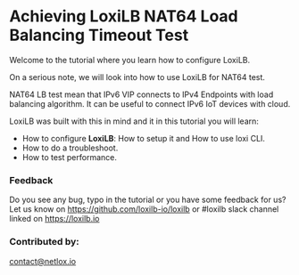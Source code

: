 #  Achieving LoxiLB NAT64 Load Balancing Timeout Test

Welcome to the tutorial where you learn how to configure LoxiLB.

On a serious note, we will look into how to use LoxiLB for NAT64 test. 

NAT64 LB test mean that IPv6 VIP connects to IPv4 Endpoints with load balancing algorithm. It can be useful to connect IPv6 IoT devices with cloud.

LoxiLB was built with this in mind and it in this tutorial you will learn:

* How to configure **LoxiLB**: How to setup it and How to use loxi CLI.
* How to do a troubleshoot.
* How to test performance.

### Feedback

Do you see any bug, typo in the tutorial or you have some feedback for us?
Let us know on https://github.com/loxilb-io/loxilb or #loxilb slack channel linked on https://loxilb.io

### Contributed by:
contact@netlox.io

